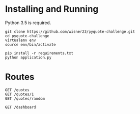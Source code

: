
# Installing and Running

Python 3.5 is required.

    git clone https://github.com/wisner23/pyquote-challenge.git
    cd pyquote-challenge
    virtualenv env
    source env/bin/activate
    
    pip install -r requirements.txt
    python application.py



# Routes

    GET /quotes 
    GET /quotes/1 
    GET /quotes/random 

    GET /dashboard
